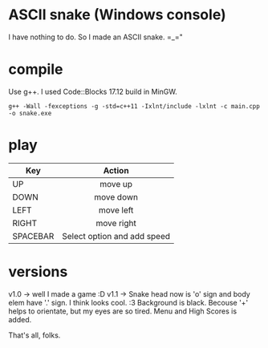 # ASCII snake (Windows console)

I have nothing to do. So I made an ASCII snake. =_="

# compile

Use g++. I used Code::Blocks 17.12 build in MinGW.

`g++ -Wall -fexceptions -g -std=c++11 -Ixlnt/include -lxlnt -c main.cpp -o snake.exe`

# play

| Key         | Action                          | 
|------------ |:-------------------------------:| 
| UP          | move up                         |
| DOWN        | move down                       |
| LEFT        | move left                       |
| RIGHT       | move right                      |
| SPACEBAR    | Select option and add speed     |

# versions
v1.0 -> well I made a game :D
v1.1 -> Snake head now is 'o' sign and body elem have '.' sign. I think looks cool. :3
	Background is black. Becouse '+' helps to orientate, but my eyes are so tired.
	Menu and High Scores is added.

That's all, folks.
